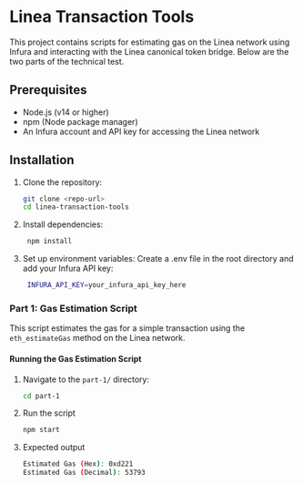 # Linea Transaction Tools

This project contains scripts for estimating gas on the Linea network using Infura and interacting with the Linea canonical token bridge. Below are the two parts of the technical test.

## Prerequisites
- Node.js (v14 or higher)
- npm (Node package manager)
- An Infura account and API key for accessing the Linea network

## Installation

1. Clone the repository:
   ```bash
   git clone <repo-url>
   cd linea-transaction-tools
   
2. Install dependencies:
   ```bash
    npm install

3. Set up environment variables: Create a .env file in the root directory and add your Infura API key:
   ```bash
    INFURA_API_KEY=your_infura_api_key_here

### Part 1: Gas Estimation Script

This script estimates the gas for a simple transaction using the `eth_estimateGas` method on the Linea network.

#### Running the Gas Estimation Script

1. Navigate to the `part-1/` directory:
   ```bash
   cd part-1
2. Run the script
   ```bash
   npm start
3. Expected output
   ```bash
   Estimated Gas (Hex): 0xd221
   Estimated Gas (Decimal): 53793
